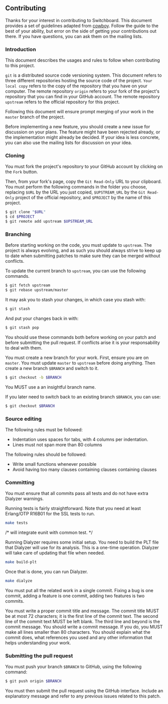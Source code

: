 ## Contributing

Thanks for your interest in contributing to Switchboard. This document
provides a set of guidelines adapted from
[cowboy](https://github.com/extend/cowboy). Follow the guide to the
best of your ability, but error on the side of getting your
contributions out there. If you have questions, you can ask them on
the mailing lists.


### Introduction

This document describes the usages and rules to follow when contributing
to this project.

`git` is a distributed source code versioning system. This document refers
to three different repositories hosting the source code of the project.
`Your local copy` refers to the copy of the repository that you have on
your computer. The remote repository `origin` refers to your fork of the
project's repository that you can find in your GitHub account. The remote
repository `upstream` refers to the official repository for this project.

Following this document will ensure prompt merging of your work in the
`master` branch of the project.

Before implementing a new feature, you should create a new issue for
discussion on your plans. The feature might have been rejected
already, or the implementation might already be decided. If your idea
is less concrete, you can also use the mailing lists for discussion
on your idea.


### Cloning

You must fork the project's repository to your GitHub account by clicking
on the `Fork` button.

Then, from your fork's page, copy the `Git Read-Only` URL to your clipboard.
You must perform the following commands in the folder you choose, replacing
`$URL` by the URL you just copied, `$UPSTREAM_URL` by the `Git Read-Only`
project of the official repository, and `$PROJECT` by the name of this project.

``` bash
$ git clone "$URL"
$ cd $PROJECT
$ git remote add upstream $UPSTREAM_URL
```

### Branching

Before starting working on the code, you must update to `upstream`. The
project is always evolving, and as such you should always strive to keep
up to date when submitting patches to make sure they can be merged without
conflicts.

To update the current branch to `upstream`, you can use the following commands.

``` bash
$ git fetch upstream
$ git rebase upstream/master
```

It may ask you to stash your changes, in which case you stash with:

``` bash
$ git stash
```

And put your changes back in with:

``` bash
$ git stash pop
```

You should use these commands both before working on your patch and before
submitting the pull request. If conflicts arise it is your responsability
to deal with them.

You must create a new branch for your work. First, ensure you are on `master`.
You must update `master` to `upstream` before doing anything. Then create a
new branch `$BRANCH` and switch to it.

``` bash
$ git checkout -b $BRANCH
```

You MUST use a an insightful branch name.

If you later need to switch back to an existing branch `$BRANCH`, you can use:

``` bash
$ git checkout $BRANCH
```

### Source editing

The following rules must be followed:
 *  Indentation uses spaces for tabs, with 4 columns per indentation.
 *  Lines must not span more than 80 columns

The following rules should be followed:
 *  Write small functions whenever possible
 *  Avoid having too many clauses containing clauses containing clauses


### Committing

You must ensure that all commits pass all tests and do not have extra
Dialyzer warnings.

Running tests is fairly straightforward. Note that you need at least
Erlang/OTP R16B01 for the SSL tests to run.

``` bash
make tests
```

/* will integrate eunit with common test. */

Running Dialyzer requires some initial setup. You need to build the PLT
file that Dialyzer will use for its analysis. This is a one-time operation.
Dialyzer will take care of updating that file when needed.

``` bash
make build-plt
```

Once that is done, you can run Dialyzer.

``` bash
make dialyze
```

You must put all the related work in a single commit. Fixing a bug is one
commit, adding a feature is one commit, adding two features is two commits.

You must write a proper commit title and message. The commit title MUST be
at most 72 characters; it is the first line of the commit text. The second
line of the commit text MUST be left blank. The third line and beyond is the
commit message. You should write a commit message. If you do, you MUST make
all lines smaller than 80 characters. You should explain what the commit
does, what references you used and any other information that helps
understanding your work.


### Submitting the pull request

You must push your branch `$BRANCH` to GitHub, using the following command:

``` bash
$ git push origin $BRANCH
```

You must then submit the pull request using the GitHub interface.
Include an explanatory message and refer to any previous issues
related to this patch.

